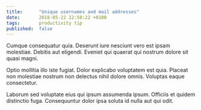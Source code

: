 ```yaml
---
title:      "Unique usernames and mail addresses"
date:       2018-05-22 12:58:22 +0100
tags:       productivity tip
published:  false
---
```


Cumque consequatur quia. Deserunt iure nesciunt vero est ipsam molestiae. Debitis aut eligendi. Eveniet qui quaerat qui nostrum dolore sit quasi magni.
 
Optio mollitia illo iste fugiat. Dolor explicabo voluptatem est quia. Placeat non molestiae nostrum non delectus nihil dolore omnis. Voluptas eaque consectetur.
 
Laborum sed voluptate eius qui ipsum assumenda ipsum. Officiis et quidem distinctio fuga. Consequuntur dolor ipsa soluta id nulla aut qui odit.